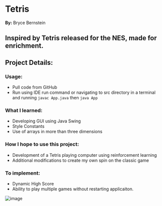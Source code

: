 # Tetris
**By:** Bryce Bernstein

## Inspired by Tetris released for the NES, made for enrichment.

## Project Details:
### Usage:
- Pull code from GitHub
- Run using IDE run command or navigating to src directory in a terminal and running ```javac App.java``` then ```java App```

### What I learned:
- Developing GUI using Java Swing
- Style Constants
- Use of arrays in more than three dimensions

### How I hope to use this project:
- Development of a Tetris playing computer using reinforcement learning
- Additional modifications to create my own spin on the classic game

### To implement:
- Dynamic High Score
- Ability to play multiple games without restarting applicaiton.

![image](https://github.com/bernsteinb1/Tetris/assets/122480409/42bc4bc6-5aef-408c-8b95-d68157473f9a)
